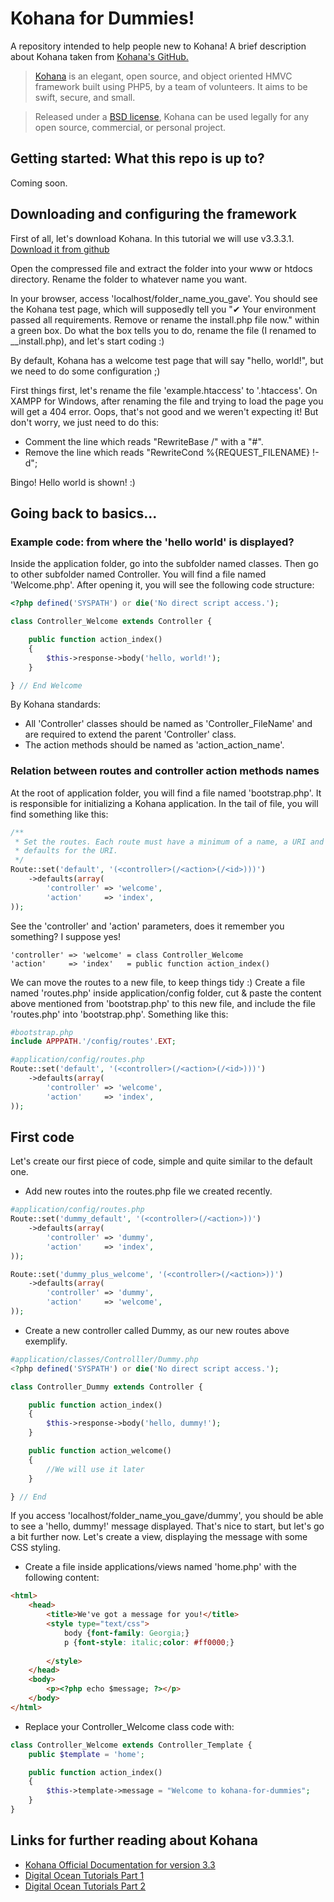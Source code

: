 # Kohana for Dummies!
A repository intended to help people new to Kohana! A brief description about Kohana taken from [Kohana's GitHub.](https://github.com/kohana/)

>[Kohana](http://kohanaframework.org/) is an elegant, open source, and object oriented HMVC framework built using PHP5, by a team of volunteers. It aims to be swift, secure, and small.

>Released under a [BSD license](http://kohanaframework.org/license), Kohana can be used legally for any open source, commercial, or personal project.

## Getting started: What this repo is up to?
Coming soon.

## Downloading and configuring the framework

First of all, let's download Kohana. In this tutorial we will use v3.3.3.1. [Download it from github](https://github.com/kohana/kohana/releases/download/v3.3.3.1/kohana-3.3.3.1.zip)

Open the compressed file and extract the folder into your www or htdocs directory. Rename the folder to whatever name you want.

In your browser, access 'localhost/folder_name_you_gave'. You should see the Kohana test page, which will supposedly tell you "✔ Your environment passed all requirements. Remove or rename the install.php file now." within a green box. Do what the box tells you to do, rename the file (I renamed to __install.php), and let's start coding :)

By default, Kohana has a welcome test page that will say "hello, world!", but we need to do some configuration ;)

First things first, let's rename the file 'example.htaccess' to '.htaccess'. On XAMPP for Windows, after renaming the file and trying to load the page you will get a 404 error. Oops, that's not good and we weren't expecting it! But don't worry, we just need to do this:

+ Comment the line which reads "RewriteBase /" with a "#".
+ Remove the line which reads "RewriteCond %{REQUEST_FILENAME} !-d";

Bingo! Hello world is shown! :)

## Going back to basics...

### Example code: from where the 'hello world' is displayed?

Inside the application folder, go into the subfolder named classes. Then go to other subfolder named Controller. You will find a file named 'Welcome.php'. After opening it, you will see the following code structure:

```php
<?php defined('SYSPATH') or die('No direct script access.');

class Controller_Welcome extends Controller {

	public function action_index()
	{
		$this->response->body('hello, world!');
	}

} // End Welcome
```

By Kohana standards:
+ All 'Controller' classes should be named as 'Controller_FileName' and are required to extend the parent 'Controller' class.
+ The action methods should be named as 'action_action_name'. 

### Relation between routes and controller action methods names

At the root of application folder, you will find a file named 'bootstrap.php'. It is responsible for initializing a Kohana application. In the tail of file, you will find something like this:

```php
/**
 * Set the routes. Each route must have a minimum of a name, a URI and a set of
 * defaults for the URI.
 */
Route::set('default', '(<controller>(/<action>(/<id>)))')
	->defaults(array(
		'controller' => 'welcome',
		'action'     => 'index',
));
```

See the 'controller' and 'action' parameters, does it remember you something? I suppose yes! 

```
'controller' => 'welcome' = class Controller_Welcome
'action'     => 'index'   = public function action_index()
```

We can move the routes to a new file, to keep things tidy :) Create a file named 'routes.php' inside application/config folder, cut & paste the content above mentioned from 'bootstrap.php' to this new file, and include the file 'routes.php' into 'bootstrap.php'. Something like this:

```php
#bootstrap.php
include APPPATH.'/config/routes'.EXT;

#application/config/routes.php
Route::set('default', '(<controller>(/<action>(/<id>)))')
	->defaults(array(
		'controller' => 'welcome',
		'action'     => 'index',
));
```

## First code
Let's create our first piece of code, simple and quite similar to the default one.

+ Add new routes into the routes.php file we created recently.
```php
#application/config/routes.php
Route::set('dummy_default', '(<controller>(/<action>))')
	->defaults(array(
		'controller' => 'dummy',
		'action'     => 'index',
));

Route::set('dummy_plus_welcome', '(<controller>(/<action>))')
	->defaults(array(
		'controller' => 'dummy',
		'action'     => 'welcome',
));
```

+ Create a new controller called Dummy, as our new routes above exemplify.
```php
#application/classes/Controlller/Dummy.php
<?php defined('SYSPATH') or die('No direct script access.');

class Controller_Dummy extends Controller {

	public function action_index()
	{
		$this->response->body('hello, dummy!');
	}

	public function action_welcome()
	{
		//We will use it later
	}

} // End
```
If you access 'localhost/folder_name_you_gave/dummy', you should be able to see a 'hello, dummy!' message displayed. That's nice to start, but let's go a bit further now. Let's create a view, displaying the message with some CSS styling.

+ Create a file inside applications/views named 'home.php' with the following content:
```html
<html>
    <head>
        <title>We've got a message for you!</title>
        <style type="text/css">
            body {font-family: Georgia;}
            p {font-style: italic;color: #ff0000;}
 
        </style>
    </head>
    <body>
        <p><?php echo $message; ?></p>
    </body>
</html>
```

+ Replace your Controller_Welcome class code with:
```php
class Controller_Welcome extends Controller_Template {
	public $template = 'home';

	public function action_index()
	{
		$this->template->message = "Welcome to kohana-for-dummies";
	}
}
```

## Links for further reading about Kohana
+ [Kohana Official Documentation for version 3.3](https://kohanaframework.org/3.3/guide/)
+ [Digital Ocean Tutorials Part 1](https://www.digitalocean.com/community/tutorials/how-to-install-and-setup-kohana-a-php-web-application-development-framework#kohana-framework)
+ [Digital Ocean Tutorials Part 2](https://www.digitalocean.com/community/tutorials/how-to-build-web-applications-with-hmvc-php5-framework-kohana#controller-c-of-the-mvc-pattern)


